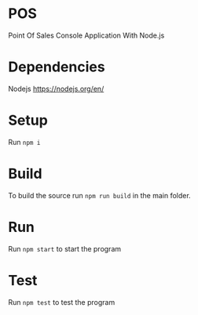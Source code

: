 # POS
Point Of Sales Console Application With Node.js

# Dependencies
Nodejs https://nodejs.org/en/

# Setup
Run `npm i` 

# Build
To build the source run `npm run build` in the main folder.

# Run
Run `npm start` to start the program

# Test
Run `npm test` to test the program
